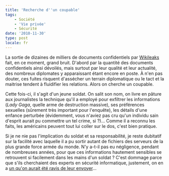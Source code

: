 ```yaml
---
title: 'Recherche d''un coupable'
tags:
    - Société
    - 'Vie privée'
    - Sécurité
date: '2010-11-30'
type: post
locale: fr
---
```


La sortie de dizaines de milliers de documents confidentiels par [Wikileaks](http://wikileaks.org/) fait, en ce moment, grand bruit. D'abord par la quantité des documents confidentiels ainsi dévoilés, mais surtout par leur qualité et leur actualité, des nombreux diplomates y apparaissant étant encore en poste. À n'en pas douter, ces fuites risquent d'assécher un terrain diplomatique ou le tact et la maitrise tendent à fluidifier les relations. Alors on cherche un coupable.

<!-- more -->

Cette fois-ci, il s'agit d'un jeune soldat. On salit son nom, on livre en pâture aux journalistes la technique qu'il a employé pour exfiltrer les informations (_Lady Gaga_, quelle arme de destruction massive), ses préférences sexuelles (sûrement très important pour l'enquête), les détails d'une enfance perturbée (évidemment, vous n'aviez pas cru qu'un individu sain d'esprit aurait pu commettre un tel crime, si&nbsp;?)… Comme il a reconnu les faits, les américains peuvent tout lui coller sur le dos, c'est bien pratique.

Si je ne nie pas l'implication du soldat et sa responsabilité, je reste dubitatif sur la facilité avec laquelle il a pu sortir autant de fichiers des serveurs de la plus grande force armée du monde. N'y a-t-il pas eu négligence, pendant de nombreuses années, pour que ces informations hautement sensibles se retrouvent si facilement dans les mains d'un soldat&nbsp;? C'est dommage parce que s'ils cherchaient des experts en sécurité informatique, justement, on en a [un qu'on aurait été ravis de leur envoyer](http://www.linformaticien.com/actualites/newsid496/4284/kerviel-embauche-comme-expert-en-securite-informatique.aspx)…
